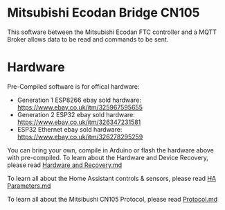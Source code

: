 # Mitsubishi Ecodan Bridge CN105

This software between the Mitsubishi Ecodan FTC controller and a MQTT Broker allows data to be read and commands to be sent.

# Hardware

Pre-Compiled software is for offical hardware:

 - Generation 1 ESP8266 ebay sold hardware: https://www.ebay.co.uk/itm/325967595655
 - Generation 2 ESP32 ebay sold hardware: https://www.ebay.co.uk/itm/326347231581
 - ESP32 Ethernet ebay sold hardware: https://www.ebay.co.uk/itm/326278295259

You can bring your own, compile in Arduino or flash the hardware above with pre-compiled.
To learn about the Hardware and Device Recovery, please read [Hardware and Recovery.md](/F1p/Mitsubishi-CN105-Protocol-Decode/blob/master/Hardware%20and%20Recovery.md)


To learn all about the Home Assistant controls & sensors, please read [HA Parameters.md](/F1p/Mitsubishi-CN105-Protocol-Decode/blob/master/HA%20Parameters.md)

To learn all about the Mitsibushi CN105 Protocol, please read [Protocol.md](/F1p/Mitsubishi-CN105-Protocol-Decode/blob/master/Protocol.md)